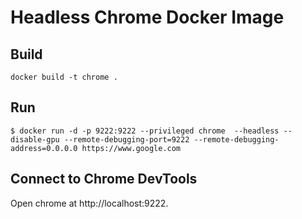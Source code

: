 # Headless Chrome Docker Image

## Build
```
docker build -t chrome .
```

## Run
```
$ docker run -d -p 9222:9222 --privileged chrome  --headless --disable-gpu --remote-debugging-port=9222 --remote-debugging-address=0.0.0.0 https://www.google.com
```

## Connect to Chrome DevTools
Open chrome at http://localhost:9222.